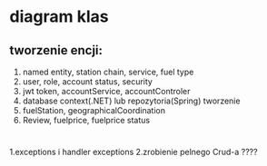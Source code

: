 # diagram klas 
## tworzenie encji:
1. named entity, station chain, service, fuel type
2. user, role, account status, security
3. jwt token, accountService, accountControler
4. database context(.NET) lub repozytoria(Spring) tworzenie
5. fuelStation, geographicalCoordination
6. Review, fuelprice, fuelprice status
# 
1.exceptions i handler exceptions
2.zrobienie pelnego Crud-a ????

